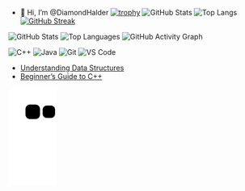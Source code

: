 - 👋 Hi, I’m @DiamondHalder
[![trophy](https://github-profile-trophy.vercel.app/?username=DiamondHalder&theme=default)](https://github.com/ryo-ma/github-profile-trophy)
![GitHub Stats](https://github-readme-stats.vercel.app/api?username=DiamondHalder&show_icons=true)
![Top Langs](https://github-readme-stats.vercel.app/api/top-langs/?username=DiamondHalder&layout=compact)
[![GitHub Streak](https://github-readme-streak-stats.herokuapp.com/?user=DiamondHalder&theme=light)](https://github.com/DenverCoder1/github-readme-streak-stats)


![GitHub Stats](https://github-readme-stats.vercel.app/api?username=DiamondHalder&show_icons=true&theme=default)
![Top Languages](https://github-readme-stats.vercel.app/api/top-langs/?username=DiamondHalder&layout=compact&theme=default)
![GitHub Activity Graph](https://github-readme-activity-graph.cyclic.app/graph?username=DiamondHalder&theme=github)


![C++](https://img.shields.io/badge/-C++-00599C?style=flat&logo=c%2B%2B&logoColor=white)
![Java](https://img.shields.io/badge/-Java-007396?style=flat&logo=java&logoColor=white)
![Git](https://img.shields.io/badge/-Git-F05032?style=flat&logo=git&logoColor=white)
![VS Code](https://img.shields.io/badge/-VS%20Code-007ACC?style=flat&logo=visual-studio-code&logoColor=white)

- [Understanding Data Structures](https://yourblog.com/data-structures)
- [Beginner’s Guide to C++](https://yourblog.com/cpp-beginners)

![GitHub Contribution Snake](https://raw.githubusercontent.com/DiamondHalder/DiamondHalder/output/github-contribution-grid-snake.svg)




<!---
DiamondHalder/DiamondHalder is a ✨ special ✨ repository because its `README.md` (this file) appears on your GitHub profile.
You can click the Preview link to take a look at your changes.
--->
